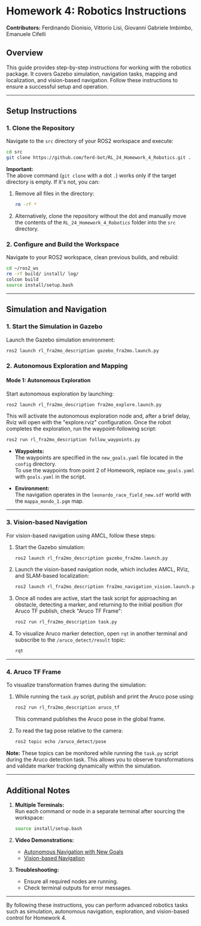 # Homework 4: Robotics Instructions

**Contributors:** Ferdinando Dionisio, Vittorio Lisi, Giovanni Gabriele Imbimbo, Emanuele Cifelli

## Overview

This guide provides step-by-step instructions for working with the robotics package. It covers Gazebo simulation, navigation tasks, mapping and localization, and vision-based navigation. Follow these instructions to ensure a successful setup and operation.

---

## Setup Instructions

### 1. Clone the Repository

Navigate to the `src` directory of your ROS2 workspace and execute:

```bash
cd src
git clone https://github.com/ferd-bot/RL_24_Homework_4_Robotics.git .
```

**Important:**  
The above command (`git clone` with a dot `.`) works only if the target directory is empty. If it's not, you can:

1. Remove all files in the directory:
   ```bash
   rm -rf *
   ```
2. Alternatively, clone the repository without the dot and manually move the contents of the `RL_24_Homework_4_Robotics` folder into the `src` directory.

### 2. Configure and Build the Workspace

Navigate to your ROS2 workspace, clean previous builds, and rebuild:

```bash
cd ~/ros2_ws
rm -rf build/ install/ log/
colcon build
source install/setup.bash
```

---

## Simulation and Navigation

### 1. Start the Simulation in Gazebo

Launch the Gazebo simulation environment:

```bash
ros2 launch rl_fra2mo_description gazebo_fra2mo.launch.py
```

### 2. Autonomous Exploration and Mapping

#### Mode 1: Autonomous Exploration

Start autonomous exploration by launching:

```bash
ros2 launch rl_fra2mo_description fra2mo_explore.launch.py
```

This will activate the autonomous exploration node and, after a brief delay, Rviz will open with the "explore.rviz" configuration. Once the robot completes the exploration, run the waypoint-following script:

```bash
ros2 run rl_fra2mo_description follow_waypoints.py
```

- **Waypoints:**  
  The waypoints are specified in the `new_goals.yaml` file located in the `config` directory.  
  To use the waypoints from point 2 of Homework, replace `new_goals.yaml` with `goals.yaml` in the script.

- **Environment:**  
  The navigation operates in the `leonardo_race_field_new.sdf` world with the `mappa_mondo_1.pgm` map.

---

### 3. Vision-based Navigation

For vision-based navigation using AMCL, follow these steps:

1. Start the Gazebo simulation:
   ```bash
   ros2 launch rl_fra2mo_description gazebo_fra2mo.launch.py
   ```

2. Launch the vision-based navigation node, which includes AMCL, RViz, and SLAM-based localization:
   ```bash
   ros2 launch rl_fra2mo_description fra2mo_navigation_vision.launch.py
   ```

3. Once all nodes are active, start the task script for approaching an obstacle, detecting a marker, and returning to the initial position (for Aruco TF publish, check "Aruco TF Frame":
   ```bash
   ros2 run rl_fra2mo_description task.py
   ```

4. To visualize Aruco marker detection, open `rqt` in another terminal and subscribe to the `/aruco_detect/result` topic:

   ```bash
   rqt
   ```

---

### 4. Aruco TF Frame

To visualize transformation frames during the simulation:

1. While running the `task.py` script, publish and print the Aruco pose using:
   ```bash
   ros2 run rl_fra2mo_description aruco_tf
   ```

   This command publishes the Aruco pose in the global frame.

2. To read the tag pose relative to the camera:
   ```bash
   ros2 topic echo /aruco_detect/pose
   ```

**Note:** These topics can be monitored while running the `task.py` script during the Aruco detection task. This allows you to observe transformations and validate marker tracking dynamically within the simulation.

---

## Additional Notes

1. **Multiple Terminals:**  
   Run each command or node in a separate terminal after sourcing the workspace:
   ```bash
   source install/setup.bash
   ```

2. **Video Demonstrations:**  
   - [Autonomous Navigation with New Goals](https://youtu.be/_O3qW9CAqX8)  
   - [Vision-based Navigation](https://youtu.be/pcC26Ym-iqM)

3. **Troubleshooting:**  
   - Ensure all required nodes are running.
   - Check terminal outputs for error messages.

---

By following these instructions, you can perform advanced robotics tasks such as simulation, autonomous navigation, exploration, and vision-based control for Homework 4.
